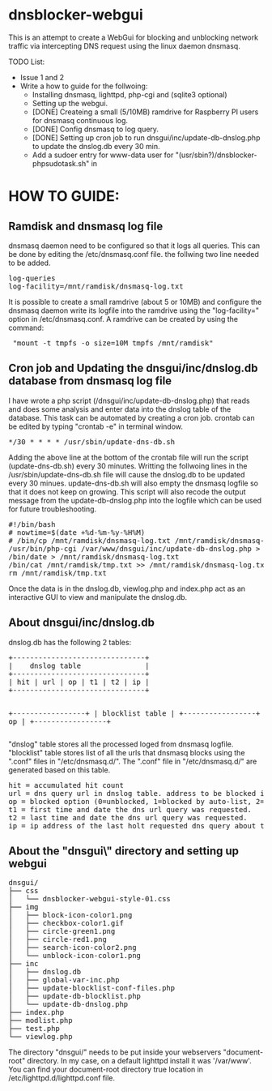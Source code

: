 # dnsblocker-webgui
<p>This is an attempt to create a WebGui for blocking and unblocking network traffic via intercepting DNS request using the linux daemon dnsmasq.</p>
<p>TODO List:</p>
<ul>
	<li>Issue 1 and 2</li>
	<li>Write a how to guide for the follwoing:
		<ul>
			<li>Installing dnsmasq, lighttpd, php-cgi and (sqlite3 optional)</li>
			<li>Setting up the webgui.</li>
			<li>[DONE] Createing a small (5/10MB) ramdrive for Raspberry PI users for dnsmasq continuous log.</li>
			<li>[DONE] Config dnsmasq to log query.</li>
			<li>[DONE] Setting up cron job to run dnsgui/inc/update-db-dnslog.php to update the dnslog.db every 30 min.</li>
			<li>Add a sudoer entry for www-data user for "(usr/sbin?)/dnsblocker-phpsudotask.sh" in </li>
		</ul>
	</li>
</ul>
<h1>HOW TO GUIDE:</h1>
<h2>Ramdisk and dnsmasq log file</h2>
<p>dnsmasq daemon need to be configured so that it logs all queries. This can be done by editing the /etc/dnsmasq.conf file. the follwing two line needed to be added.</p>
<pre>
log-queries
log-facility=/mnt/ramdisk/dnsmasq-log.txt
</pre>
<p>It is possible to create a small ramdrive (about 5 or 10MB) and configure the dnsmasq daemon write its logfile into the ramdrive using the "log-facility=" option in /etc/dnsmasq.conf.
A ramdrive can be created by using the command:</p><pre> "mount -t tmpfs -o size=10M tmpfs /mnt/ramdisk"</pre>
<h2>Cron job and Updating the dnsgui/inc/dnslog.db database from dnsmasq log file</h2>
<p>I have wrote a php script (/dnsgui/inc/update-db-dnslog.php) that reads and does some analysis and enter data into the dnslog table of the database. This task can be automated by creating a cron job.
crontab can be edited by typing "crontab -e" in terminal window.</p>
<pre>*/30 * * * * /usr/sbin/update-dns-db.sh</pre>
<p>Adding the above line at the bottom of the crontab file will run the script (update-dns-db.sh) every 30 minutes.
Writting the follwoing lines in the /usr/sbin/update-dns-db.sh file will cause the dnslog.db to be updated every 30 minues. update-dns-db.sh will also empty the dnsmasq logfile so that it does not keep on growing. This script will also recode the output message from the update-db-dnslog.php into the logfile which can be used for future troubleshooting.</p>
<pre>
#!/bin/bash
# nowtime=$(date +%d-%m-%y-%H%M)
# /bin/cp /mnt/ramdisk/dnsmasq-log.txt /mnt/ramdisk/dnsmasq-log-$nowtime.bak
/usr/bin/php-cgi /var/www/dnsgui/inc/update-db-dnslog.php > /mnt/ramdisk/tmp.txt
/bin/date > /mnt/ramdisk/dnsmasq-log.txt
/bin/cat /mnt/ramdisk/tmp.txt >> /mnt/ramdisk/dnsmasq-log.txt
rm /mnt/ramdisk/tmp.txt
</pre>
<p>Once the data is in the dnslog.db, viewlog.php and index.php act as an interactive GUI to view and manipulate the dnslog.db.</p>
<h2>About dnsgui/inc/dnslog.db</h2>
<p>dnslog.db has the following 2 tables:</p>
<pre>
+-------------------------------+
|    dnslog table               |
+-------------------------------+
| hit | url | op | t1 | t2 | ip |
+-------------------------------+

+-----------------+
| blocklist table |
+-----------------+
|   url  |   op   |
+-----------------+
</pre>
<p>"dnslog" table stores all the processed loged from dnsmasq logfile. "blocklist" table stores list of all the urls that dnsmasq blocks using the ".conf" files in "/etc/dnsmasq.d/". The ".conf" file in "/etc/dnsmasq.d/" are generated based on this table.</p>
<pre>
hit = accumulated hit count
url = dns query url in dnslog table. address to be blocked in blocklist table.
op = blocked option (0=unblocked, 1=blocked by auto-list, 2=blocked by custom list)
t1 = first time and date the dns url query was requested.
t2 = last time and date the dns url query was requested.
ip = ip address of the last holt requested dns query about the given url
</pre>

<h2>About the "dnsgui\" directory and setting up webgui</h2>
<pre>
dnsgui/
├── css
│   └── dnsblocker-webgui-style-01.css
├── img
│   ├── block-icon-color1.png
│   ├── checkbox-color1.gif
│   ├── circle-green1.png
│   ├── circle-red1.png
│   ├── search-icon-color2.png
│   └── unblock-icon-color1.png
├── inc
│   ├── dnslog.db
│   ├── global-var-inc.php
│   ├── update-blocklist-conf-files.php
│   ├── update-db-blocklist.php
│   └── update-db-dnslog.php
├── index.php
├── modlist.php
├── test.php
└── viewlog.php
</pre>
<p>The directory "dnsgui/" needs to be put inside your webservers "document-root" directory. In my case, on a default lighttpd install it was '/var/www'. You can find your document-root directory true location in /etc/lighttpd.d/lighttpd.conf file.</p>








